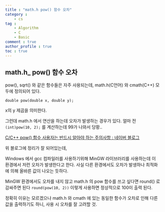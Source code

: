 ```yaml
---
title : "math.h pow() 함수 오차"
category :
    - cs
tag :
    - Algorithm
    - C
    - Basic
comment : true
author_profile : true
toc : true
---
```


## math.h_ pow() 함수 오차
pow(), sqrt() 와 같은 함수들은 자주 사용되는데,  math.h(C언어) 와 cmath(C++) 모두에 정의되어 있다.

`double pow(double x, double y);`

x의 y 제곱을 의미한다.

그런데 math.h 에서 연산을 하는데 오차가 발생하는 경우가 있다.
얼마 전 `(int)pow(10, 2);`  를 계산하는데 99가 나와서 당황..

[C/C++ pow() 함수 사용자는 반드시 알아야 하는 주의사항 : 네이버 블로그](https://m.blog.naver.com/PostView.nhn?blogId=hirit808&logNo=221516374367&proxyReferer=https%3A%2F%2Fwww.google.com%2F)

위 블로그에 정리가 잘 되어있는데,

Windows 에서 gcc 컴파일러를 사용하기위해 MinGW 라이브러리를 사용하는데 이 환경에서 저런 오차가 발생한다고 한다.
사실 다른 환경에서도 오차가 발생하나 최적화에 의해 올바른 값이 나오는 듯하다.

MinGW 환경에서도 오차를 내지 않고 math.h 의 pow 함수를 쓰고 싶다면 round() 로 감싸주면 된다
`round(pow(10, 2))`  이렇게 사용하면 정상적으로 100이 출력 된다.

정확히 이유는 모르겠으나 math.h 와 cmath 에 있는 동일한 함수가 오차로 인해 다른 값을 출력하기도 하니, 사용 시 오차를 잘 고려할 것.
